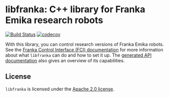 # libfranka: C++ library for Franka Emika research robots

[![Build Status][travis-status]][travis]
[![codecov][codecov-status]][codecov]

With this library, you can control research versions of Franka Emika robots. See the [Franka Control Interface (FCI) documentation][fci-docs] for more information about what `libfranka` can do and how to set it up. The [generated API documentation][api-docs] also gives an overview of its capabilities.

## License

`libfranka` is licensed under the [Apache 2.0 license][apache-2.0].

[apache-2.0]: https://www.apache.org/licenses/LICENSE-2.0.html
[api-docs]: https://frankaemika.github.io/libfranka
[fci-docs]: https://frankaemika.github.io/docs
[travis-status]: https://travis-ci.org/frankaemika/libfranka.svg?branch=master
[travis]: https://travis-ci.org/frankaemika/libfranka
[codecov-status]: https://codecov.io/gh/frankaemika/libfranka/branch/master/graph/badge.svg
[codecov]: https://codecov.io/gh/frankaemika/libfranka
